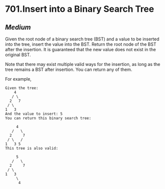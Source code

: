 701.Insert into a Binary Search Tree
=================

*Medium*
-----------------

Given the root node of a binary search tree (BST) and a value to be inserted into the tree, insert the value into the BST. Return the root node of the BST after the insertion. It is guaranteed that the new value does not exist in the original BST.

Note that there may exist multiple valid ways for the insertion, as long as the tree remains a BST after insertion. You can return any of them.

For example,

    Given the tree:
        4
       / \
      2   7
     / \
    1   3
    And the value to insert: 5
    You can return this binary search tree:

         4
       /   \
      2     7
     / \   /
    1   3 5
    This tree is also valid:

         5
       /   \
      2     7
     / \   
    1   3
         \
          4
